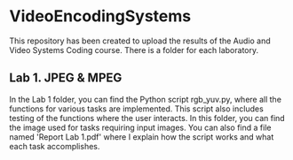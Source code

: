# VideoEncodingSystems
This repository has been created to upload the results of the Audio and Video Systems Coding course. There is a folder for each laboratory.

## Lab 1. JPEG & MPEG
In the Lab 1 folder, you can find the Python script rgb_yuv.py, where all the functions for various tasks are implemented. This script also includes testing of the functions where the user interacts. In this folder, you can find the image used for tasks requiring input images. You can also find a file named 'Report Lab 1.pdf' where I explain how the script works and what each task accomplishes.

